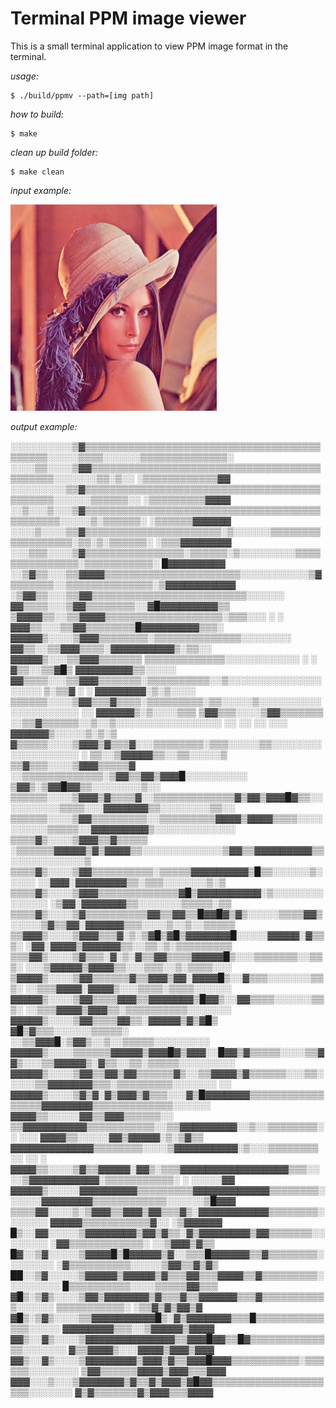 # Terminal PPM image viewer

This is a small terminal application to view PPM image format in the terminal.

_usage:_

```
$ ./build/ppmv --path=[img path]
```

_how to build:_

```
$ make
```

_clean up build folder:_

```
$ make clean
```

_input example:_

![Lena-512.ppm](./lena.png)

_output example:_

░░░░░░░░░░▒▓▒▒▒▒▒▒▒▒▒▒▒▒▒▒▒▒▒▒▒▒▒▒▒▒▒▒▒▒▒▒▒▒▒▒▒▒▒▒▒▒▒▒▒▒░░░░░▒▒▒▒░░░░░░▒▒▒▒▒▒▒▒▒▒▒▒▒▒░
░░░░▒▒░░░░▒▓▓▒▒▒▒▒▒▒▒▒▒▒▒▒▒▒▒▒▒▒▒▒▒▒▒▒▒▒▒▒▒▒▒▒▒▒▒▒▒▒▒▒▒▒▒░░░░░░░▒▒░▒░░ ░▒▒▒▒▒▒▒▒▒▒▒▒▓▓
░░░░░░░░░▒▒▓▒▒▒▒▒▒▒▒▒▒▒▒▒▒▒▒▒▒▒▒▒▒▒▒▒▒▒▒▒▒▒▒▒▒▒▒▒▒▒▒▒▒▒▒▒░░░░░░▒▒▒▒▒▒░░ ░▒▒▒▒▒▒▒▒▒▓▓▓▓
░░▒░░░▒░░░▒▓▒▒▒▒▒▒▒▒▒▒▒▒▒▒▒▒▒▒▒▒▒▒▒▒▒▒▒▒▒▒▒▒▒▒▒▒▒▒▒▒▒▒▒▒▒▒░░░░░▒░▒▒▒▒▒▒░ ░▒▒▒▒▒▒▓▓▓▓▓▓
░░░░▒░░░░▒▒▓▒▒▒▒▒▒▒▒▒▒▒▒▒▒▒▒▒▒▒▒▒▒░▒░░░░░░▒▒▒▒▒▒▒▒▒▒▒▒▒▒▒▒▒▒░▒▒░▒░▒▒▒▒▒▒░ ░▒▒▒▓▓▓▓▓▓▓▓
░░░▒▒▒░░░░▒▓▒▒▒▒▒▒▒▒▒▒▒▒▒▒▒▒░▒▒▒▒▒▒░▒░░░░░░░░░▒▒▒▒▒▒▒▒▒▒▒▒▒▒▒░▒▒▒▒▒▒▒▒▒▒▒░ █▓▓▓▓▓▓▓▓▓
░░▒▓▒▒░░░▒▒▓▓▓▓▒▒▒▒▒▒▒▒▒▒▒▒▒▒▒▒▒▒▒▒▒▒░░░░░░░░░░░▒▓▒▒▒▒▒▒▒░░▒▒▒▒▒▒▒▒▒▒▒▒▒▒░▒▓▓▓▓▓▓▓▓▓▓▓
░▒▓▓▒▒░░░▒▒▓▓▒▒▒▒▒▒▒▒▒▒▒▒▒▒▒▒▒▒▒▒▒▒▒▒▒░░░░░░ ▓▓▒▒▒▒░░░▒▓▓▒▒▒▒▒▒▒▒░░▓█▓▓▓▓▓▓▓▓▓▒▒
▒▓▓▓▓▒▒░░▒▒▓▓▓▓▒▒▒▒▒▒▒▒▒▒▒▒▒▒▒▒▒▒▒░▒▒▒░░░ ░ ░ ▓▓▓▒▒░░░▒▒▓▓▒▒▒▒▒▒▒▒█▓▓▓▓▓▓▓▓▓▒▒▒░
▓▓▓▓▓▒░░░░▒▓▓▓▒▒▒▒▒▒▒▒░▒▒▒▒▒▒▒▒▒▒▒▒▒▒░░░░░░░░ ▓▓▒▒░░▒▒▓▓▓▒▒▒▒░▓▓▓▓▓▓▓▓▓▓▒░▒▒░░
▓▓▓▓▓▒░░░▒▒▓▓▓▒▒▒▒▒▒▒ ▒▒▒▒▒▒▒▒▒▒▒▒▒░░░░░░░░░░░░ ░ ░ ▓▒▒░░▒▒▓█▒ ▓▓▓▓▓▓▓▓▓▒▒░░░░░
▓▓▒▒▒▒░░░▒▒▓▓▓▒▒▒▒▒▒▒░▒▒▒▒▒▒▒▒▒▒░░▒░░░░░░░░░░░░░░░░░░░░ ▒░▒▒▓ ░ ░ ▓▓▓▓▓▓▓▓░▒░▒░░░░
▒▒▒▒▒▒░░░░▒▓▓▒▒▒▓▒▒▒▒░▒▒▒▒▒▒▒▒▒░▒▒░░░░░▒░░░░░░░░░░░░░░░░░░░░░ ░░ ▓▓▓▓▓▓▒░▒░░░░▒▒▒
▒▓▓▒▒▒░░░░▒▓▓▒▒▒▒▒▒▒ ░░▒▒▓▒▒▒▒▒▒░░▒░░▒░░░░░░░░░░░░░░░░░ ░░ ░░ ░░ ░░░ ▓▓▓▓▓▓▒░░░░░▒░▒░▒
▓▒▒▒▒▒░░░░▒▓▓▓▒▓▒▒▒▓░░░▒▒▒▒▒▒▒▒░▒▒▒░░░░░▒▒░░░░░░░░░░░░░░░░░░░ ░ ▒▒░░▒▓▓▓▓▓▒▒░░▒▒░░░░░▒
▒▒▓▒▒▒░░░░▒▓▓▓▒▒▒▒▒▓ ░░▒▒▒▒▒▒▒▒▒▒▒▒▒░▒▓▓▒▒▓▓▒▓▓▓█░░░░░░░░░░ ▒▓▓▒░▒▓▓█▓▓▒▒░░░░░░░░▒░░
▒▒▒▒▒▒░░░░▒▓▓▓▒▓▒▒▒▒▓░░▒▒▒▒▒▒▒▒▒▒▒▒▒▓▒▓▓▒▓▓▓█▓▒▒░░░░░░░░░░▒▒▒▒░░░▓▓▓▓▓▓▓▒▒░░░░░░░░▒▒░░
▒▒▒▒▒▒░░░░▒▓▓▒▒▒▒▒▒▒▒▒░░▒▒▒▒▒▒▒▒▒▓▓▓▓▒▓▓▓▓▒▒▒▒░░░░░░░░░░▒▒▒▒▒░░▓▓▓▓▓▓▓▓▓▒░░░░░░░░░░░░░
▒▒▒▒▓▒░░░░▒▓▓▓▒▒▓▒▒▒▒▒ ░▒▒▒▒▒▒▓▓▓▓▓▒▓▒▓▓▓▓▒▒░░░░░░░░░░░░░▒▓▓▒▒▓▓▓▓▓▓▓▓▓▒▒░░░░░░░░░░░░▒
▒▒▒▒▓▒░░░░▒▓▓▒▒▒▒▒▒▒▒▒▒░▒▒▒▒▒▓▓▓▓▓▓▓▓▓▒█▒▒░░░░░░▒░░░░░ ░░▓▓▓░▓▓▓▓▓▓▓▓▒▒░▒▒▒░░░░░░░▒░▒
▒▒▒▒▓▒░░░░▒▓▓▓▒▒▒▒▒▒▒▒▒▒▒▒▒▓█▒▓▓▓▓▓▓▓▓▓▓░▒░░░░░░░░░░░░░░ ░▒▓▓░▓▓▓▓▓▓▓▒▒░░░░░░░▒▒▒▒▒░▒▒
▒▒▒▒▓▒░░░░▒▓▒▒▒▒▒▒▒▒▒▒▓▓▒▒▓▓▒▒█▓▓█▓▒▓▒░░░░░▒▒▒▒▓▓▒░░░░░▒▓▒▒▓▓░▓▓▓▓▓▓▒▒▒░░░░▒░░▒░░▒▒▒▒▒
▒▒▓▓▓▒░░░░▒▓▓▓▒▒▒▓░▒░▒▓█▒▓█▒▓▓▓▓▓▓▓█░░░░░▓▓▓▓▓░▓▒▒▒░ ░▓▓░▓▓▓▓▒▓▓▓▓▓▓▒▒░░▒▒░▒░▒▒▒▒▒▒▒▒▒
▒▒▒▓▓▒░░░░▒▓▒▒▒░▓░▒░▓▒▒▓▓▒▒▒▒▓▓▓▓▓█▒░░░▒▒▒▒▒▒▒░░▒▒▒░ ░░░▒▓▓▓▓▓▒▓▓▓▓▒▒░░░▒▒▒░░▒░▒▒▒▒░░░
▒▓▓▓▓▒░░░░▒▓▓▒▒▒▒▒▒▓▒▒▓▓▓▒▓▓░▓▓▓▓█▒░░▓▒▒▒░░░░░░░▒▒▒░ ░░▒▒▒▓▓▓▓░▓▓▓▓▒░░░▒▒▒▒░▒▒▒▒░░░░░░
▓▓▓▓▓▒░░░░▒▓▓▒▒▒▒▓▓▓▒▒▓▓▓▓▓▓▓▒█▓▓▒░░▓▓▒▒▒▒░░░░░░▒▒▒░ ░░▒▒▒▓▓▓▓▒▓▓▓▒▒░▒▒▒▒▒▒▒▒▒▒░░░░░░░
▓▓▓▓▓▒░░░░▒▓▓▒▒▒▒▓▓▒▒░▓▓▓▓▓▒▓▒▓█▒ ▓█▒▓▒▒▒░░░░░░▒▒▒▒▒░ ░░▒▒▓▓▓█░▒▓▓▒░░▒░░▒▒▒▒▒░░░░░░░░░
▓▓▓▓▓▒░░░░▒▒▒▒▒▒▓▓▓▓▓▒▓▓▓█▓▒▓▓▓░░█▓▓▒▓▒▒▒▒▒░░░░▒▒▓▓▒░░░▒▒▓▓▓▓▓▒░▓▒▒░░▒▒░▒▒▒▒▒░░░░░░░░░
▓▓▓▓▓▒░░░░▒▓▓▒▒▓▓▒▓▓▒▒▒▒▒▒▓▒░░▒▒▓▓▓▓▒▓▒▒▒▒▒▒░░░▒▒░░░░░▒▒▓▓▓▓▓▓▓▒▒▒░▒▒▒▒▒▒▒▒▒░░░░░░░ ░░
▓▓▓▓▓▒░░░░▒▓▒▓░▓▒▓▓▓▒▓▒▒▒░░░▓▒█▓▓▓▓▓▓▓▒▒▒▒▒▒▒▒▒▒▒▒▒▒▒▒▒▓▓▓▓▓▓▓▓▒▒▒▒▒▒▒▒▒▒▒▒▒░░░░░░  
▓▓▓▓▒▒░░░░░▓▓▒▒▓▓▓▒▒▒▒▒▒░░ ▒▒▓▓▓▓▓▓▓▓▓▓▒▒▒▒▒▒▒▒▒▒▒░░▒▒▓▓▓▓▓▓▓▓▓░░▒░░▒▒▒▒▒▒▒▒░ ░ ░░░
▓▓▓▓▒▒░░░░░▓▓▒▓▓▓▓▓░▒░▒▓▒▒ ▓▓▓▓▓▓▓▓▓▓▓▓▓▒▒▒▒▒▒▒▒░░░░▒▓▓▓▓▓▓▓▓▓▓░▒░░░▒▒▒▒▒▒▒▒ ░░ ░░ ░
▓▓▓▓▒▒░░░░▒▓▒▒▓▓▓▓▓░▓▓▒░▒▒▒▓▓▓▓▓▓▓▓▓▓▓▓▓▓▓▓▓▒▒▒░░░░▒▓▓▓▓▓▓▓▓▓▓▓░▒▒▒▒▒▒▒▒▒▒▒░ ░ ░░░░░▓▓
▓▓▓▓▓▒░░░░░▓▓▓▓▓▓▓▓▓▒▒▒▒▒▒▒▒▒▓▓▓▓▓▓▓▓▓▓▓▓▒▒▒▒▒▒▒▒░░░░░░▓▓▓▓▓▓▓▓▒▒▒▒▒▒▒▒▒▒▒▒░░░░░░▒█▓▓▓
▒▒▒▒▓▓░░░░▒░▒▓▓▓▒▒▓▓▓▒▓▓▒▒▒▓▒░▓▓▓▓▓▓▓▓▓▓▓▒▒▒▒▒▒▒▒░░░░░░░ ▓▓▓▓▓▒▒▒▒▒▒▒▒▒▒▒▓░░ ░▒▓▓▓▓▓▓
█▒░░▓▓░░░░░▒▓▓▓▓▓▓▓▓▒▓▓▒▓▒▒░▓▒▓▓▓▓▓▓▓▓▒▓▓▒▒▒▒▒▒▒░░░░░░░░ ░▓▓▒▒▒▒▒▒▒▒▒▒▒▒░ ░░▒▓▓▓▒▓▒▒
█▓░░▒▓░░░░░▒▓▓▓▓█▒█▓▓▓▓▓▒▓░░▒▒▒█▓▓▓▓▓▓▒▒▓▒▒▒▒▒▒▒▒░░░░░░░░ ░▓▒▒▒▒▒▒▒▒▒▒░░░░░▒▓▓▒▒▓▒▓▒
██░░▒▓░░░░░▒▓▓▓▓▓▒▓▓▓▓▓▒▓▒▒▒▓▓▒▒▒▓▓▓▓▒▒▓▒▒▒▒▒▒▒▒▒░░░░░░░░░ █▒▒▒▒▒▒▒▒▒▒░░░░▒▒▒▒▒▓▓▒▒▒
▓█▒░▒▓▒░░░░▒▓▓▒▓▓▓▓▓▓▓▒▓▒▒▒▓▒▒▓▓▓▓▓▓▒▒▒▓▒▒▒▒▒▒▒▒▒▒▒░░░░░░ ▒▒▒▒▒▒▒▒▒▒▒░ ░▒▒▓▒▓▒▓▓▒▓
▓█▒░▒▓▒░░░░▒▒▓▓▓▓▓▓▓▓▓▓█▒░▓▒▓▓▓▓▓▓▓▒▒▒█▒▒▒▒▒▒▒▒▒▒▒▒▒▒░░░░░ ▓▓▓▓▓▓▓▓▒▒▒░░▒▓▓▓▓▓▒▓▓▓▓
▓▓▒░░▓▒░░░░▒▓▓▓▓▓▓▓▓▓▓▓▓▓▓▒▒▓▓▓█▓▓▒▒█▓▒▒▒▒▒▒▒▒▒▒▒▒▒▒░░░░░░░ ▓▒▒▓▓▓▓▒░░░▓▓▓▓▒▓▓▓▒▓▓▓
▓▓▒░░▓▒░░░░▒▓▓▓▓▓▓▓▓▒▓▓▓▒▓▒▒▓▓▓█▓▓▓▒▒▒▒▒▒▒▒▒▒▒░▒▒▒▒▒▒░░░░░░░░ ▒▓▓▒▒▒▒▒▒▓▓▓▓▒▓▓▓▒▒▒▓▓▓
▓▓▓░░░▒░░░▒▓▓▓▓▓▓▓▒▓▒▒▓▒▓▓▓▒▓█▓▓▒▒▒▒▒▒▒▒▒▒▒▒▒▒▒▒▒▒▒▒▒░░░░░░░ ▓▒▓▒▒▒▒▒▒▒▓▒▓▓▓▒▒▒▓▓▓▓
